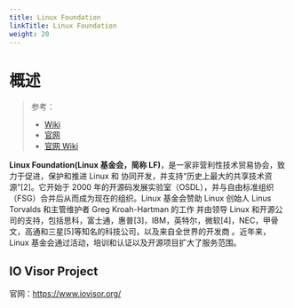 ```yaml
---
title: Linux Foundation
linkTitle: Linux Foundation
weight: 20
---
```


# 概述

> 参考：
>
> - [Wiki](https://en.wikipedia.org/wiki/Linux_Foundation)
> - [官网](https://www.linuxfoundation.org/)
> - [官网 Wiki](https://wiki.linuxfoundation.org/)

**Linux Foundation(Linux 基金会，简称 LF)**，是一家非营利性技术贸易协会，致力于促进，保护和推进 Linux 和 协同开发，并支持“历史上最大的共享技术资源”\[2]。它开始于 2000 年的开源码发展实验室（OSDL），并与自由标准组织（FSG）合并后从而成为现在的组织。Linux 基金会赞助 Linux 创始人 Linus Torvalds 和主管维护者 Greg Kroah-Hartman 的工作 并由领导 Linux 和开源公司的支持，包括思科，富士通，惠普\[3]，IBM，英特尔，微软\[4]，NEC，甲骨文，高通和三星\[5]等知名的科技公司，以及来自全世界的开发商 。近年来，Linux 基金会通过活动，培训和认证以及开源项目扩大了服务范围。

## IO Visor Project

官网：<https://www.iovisor.org/>
